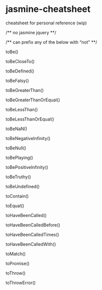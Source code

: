 # jasmine-cheatsheet
cheatsheet for personal reference (wip)

/** no jasmine jquery **/

/** can prefix any of the below with “not” **/

toBe()

toBeCloseTo()

toBeDefined()

toBeFalsy()

toBeGreaterThan()

toBeGreaterThanOrEqual()

toBeLessThan()

toBeLessThanOrEqual()

toBeNaN()

toBeNegativeInfinity()

toBeNull()

toBePlaying()

toBePositiveInfinity()

toBeTruthy()

toBeUndefined()

toContain()

toEqual()

toHaveBeenCalled()

toHaveBeenCalledBefore()

toHaveBeenCalledTimes()

toHaveBeenCalledWith()

toMatch()

toPromise()

toThrow()

toThrowError()
